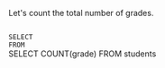 Let's count the total number of grades.



<codeblock language="sql" dbName="students1.db" type="exercise" testMode="fixedInput">
<code>
SELECT  
FROM
</code>

<solution>
SELECT COUNT(grade)
FROM students
</solution>
</codeblock>